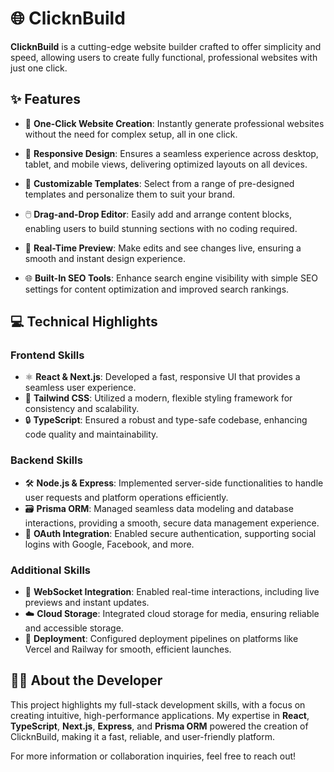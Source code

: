 # 🌐 ClicknBuild

**ClicknBuild** is a cutting-edge website builder crafted to offer simplicity and speed, allowing users to create fully functional, professional websites with just one click.

## ✨ Features

- 🚀 **One-Click Website Creation**: Instantly generate professional websites without the need for complex setup, all in one click.
  
- 📱 **Responsive Design**: Ensures a seamless experience across desktop, tablet, and mobile views, delivering optimized layouts on all devices.
  
- 🎨 **Customizable Templates**: Select from a range of pre-designed templates and personalize them to suit your brand.
  
- 🖱️ **Drag-and-Drop Editor**: Easily add and arrange content blocks, enabling users to build stunning sections with no coding required.

- 👀 **Real-Time Preview**: Make edits and see changes live, ensuring a smooth and instant design experience.

- 🌐 **Built-In SEO Tools**: Enhance search engine visibility with simple SEO settings for content optimization and improved search rankings.

## 💻 Technical Highlights

### Frontend Skills
- ⚛️ **React & Next.js**: Developed a fast, responsive UI that provides a seamless user experience.
- 🎨 **Tailwind CSS**: Utilized a modern, flexible styling framework for consistency and scalability.
- 🔒 **TypeScript**: Ensured a robust and type-safe codebase, enhancing code quality and maintainability.

### Backend Skills
- 🛠️ **Node.js & Express**: Implemented server-side functionalities to handle user requests and platform operations efficiently.
- 🗃️ **Prisma ORM**: Managed seamless data modeling and database interactions, providing a smooth, secure data management experience.
- 🔑 **OAuth Integration**: Enabled secure authentication, supporting social logins with Google, Facebook, and more.

### Additional Skills
- 💬 **WebSocket Integration**: Enabled real-time interactions, including live previews and instant updates.
- ☁️ **Cloud Storage**: Integrated cloud storage for media, ensuring reliable and accessible storage.
- 🚢 **Deployment**: Configured deployment pipelines on platforms like Vercel and Railway for smooth, efficient launches.

## 👨‍💻 About the Developer

This project highlights my full-stack development skills, with a focus on creating intuitive, high-performance applications. My expertise in **React**, **TypeScript**, **Next.js**, **Express**, and **Prisma ORM** powered the creation of ClicknBuild, making it a fast, reliable, and user-friendly platform. 

For more information or collaboration inquiries, feel free to reach out!
